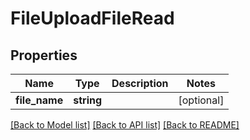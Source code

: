 # FileUploadFileRead

## Properties
Name | Type | Description | Notes
------------ | ------------- | ------------- | -------------
**file_name** | **string** |  | [optional] 

[[Back to Model list]](../../README.md#documentation-for-models) [[Back to API list]](../../README.md#documentation-for-api-endpoints) [[Back to README]](../../README.md)

